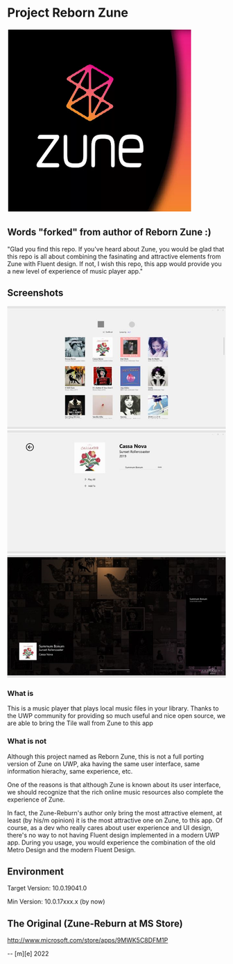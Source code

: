 # Project Reborn Zune
![Zune Logo](Artwork/Zune-Reburn.png)

## Words "forked" from author of Reborn Zune :)
"Glad you find this repo. If you've heard about Zune, you would be glad that this repo is all about 
combining the fasinating and attractive elements from Zune with Fluent design.
If not, I wish this repo, this app would provide you a new level of experience of music player app."

## Screenshots
![Pic 1](Artwork/pic1.png)
![Pic 2](Artwork/pic2.png)
![Pic 3](Artwork/pic3.png)

### What is
This is a music player that plays local music files in your library. 
Thanks to the UWP community for providing so much useful and nice open source, 
we are able to bring the Tile wall from Zune to this app

### What is not
Although this project named as Reborn Zune, this is not a full porting version of Zune on UWP, 
aka having the same user interface, same information hierachy, same experience, etc.

One of the reasons is that although Zune is known about its user interface, 
we should recognize that the rich online music resources also complete the experience of Zune.

In fact, the Zune-Reburn's author only bring the most attractive element, 
at least (by his/m opinion) it is the most attractive one on Zune, to this app. 
Of course, as a dev who really cares about user experience and UI design, 
there's no way to not having Fluent design implemented in a modern UWP app. 
During you usage, you would experience the combination of the old Metro Design 
and the modern Fluent Design.


## Environment
Target Version: 10.0.19041.0

Min Version: 10.0.17xxx.x (by now)

## The Original (Zune-Reburn at MS Store) 
http://www.microsoft.com/store/apps/9MWK5C8DFM1P

-- [m][e] 2022
